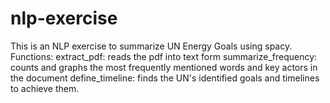 # nlp-exercise
This is an NLP exercise to summarize UN Energy Goals using spacy.
Functions: 
extract_pdf: reads the pdf into text form
summarize_frequency: counts and graphs the most frequently mentioned words and key actors in the document
define_timeline: finds the UN's identified goals and timelines to achieve them.
